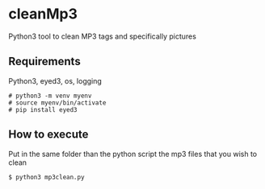 # cleanMp3
Python3 tool to clean MP3 tags and specifically pictures

## Requirements

Python3, eyed3, os, logging

````
# python3 -m venv myenv
# source myenv/bin/activate
# pip install eyed3
````

## How to execute

Put in the same folder than the python script the mp3 files that you wish to clean

````
$ python3 mp3clean.py
````

